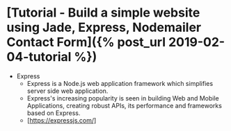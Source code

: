 # [Tutorial - Build a simple website using Jade, Express, Nodemailer Contact Form]({% post_url 2019-02-04-tutorial %})

- Express
  - Express is a Node.js web application framework which simplifies server side web application.
  - Express's increasing popularity is seen in building Web and Mobile Applications, creating robust APIs, its performance and      frameworks based on Express. 
  - [https://expressjs.com/]
